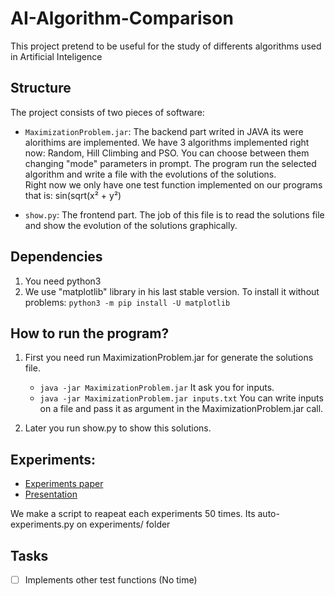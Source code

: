 # AI-Algorithm-Comparison
This project pretend to be useful for the study of differents algorithms used in Artificial Inteligence
    
## Structure
The project consists of two pieces of software:
*  `MaximizationProblem.jar`:
        The backend part writed in JAVA its were alorithims are implemented.
        We have 3 algorithms implemented right now: Random, Hill Climbing and PSO. You can choose between them changing "mode" parameters in prompt.
        The program run the selected algorithm and write a file with the evolutions of the solutions.     
        Right now we only have one test function implemented on our programs that is: sin(sqrt(x² + y²)

*  `show.py`:
        The frontend part.  The job of this file is to read the solutions file and show the evolution of the solutions graphically.

## Dependencies
 1. You need python3
 2. We use "matplotlib" library in his last stable version. To install it without problems: `python3 -m pip install -U matplotlib`


## How to run the program?
 1. First you need run MaximizationProblem.jar for generate the solutions file.
    - `java -jar MaximizationProblem.jar` It ask you for inputs.
    - `java -jar MaximizationProblem.jar inputs.txt` You can write inputs on a file and pass it as argument in the MaximizationProblem.jar call.
        
 2. Later you run show.py to show this solutions.

## Experiments:
   - [Experiments paper](https://docs.google.com/document/d/13m4MrGQ6cvUipA4QvsIz_t6LTdsBxd5h8Y-B0tr3q1Q/edit#)
   - [Presentation](https://docs.google.com/presentation/d/1dmmDgCqEDRjhk4BC24o4qt20BamftTze/edit#slide=id.p13)

   We make a script to reapeat each experiments 50 times. Its auto-experiments.py on experiments/ folder

## Tasks
* [ ] Implements other test functions (No time)
